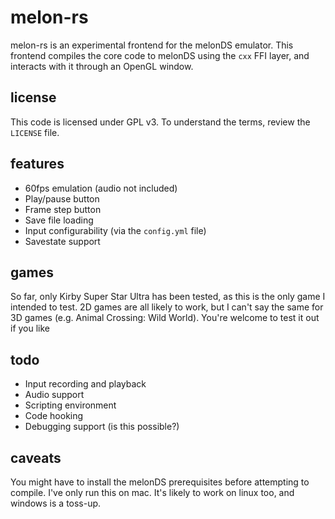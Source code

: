# melon-rs

melon-rs is an experimental frontend for the melonDS emulator. This frontend compiles the core code to melonDS using the `cxx` FFI layer, and interacts with it through an OpenGL window.

## license

This code is licensed under GPL v3. To understand the terms, review the `LICENSE` file.

## features

- 60fps emulation (audio not included)
- Play/pause button
- Frame step button
- Save file loading
- Input configurability (via the `config.yml` file)
- Savestate support

## games

So far, only Kirby Super Star Ultra has been tested, as this is the only game I intended to test. 2D games are all likely to work, but I can't say the same for 3D games (e.g. Animal Crossing: Wild World). You're welcome to test it out if you like

## todo

- Input recording and playback
- Audio support
- Scripting environment
- Code hooking
- Debugging support (is this possible?)

## caveats

You might have to install the melonDS prerequisites before attempting to compile. I've only run this on mac. It's likely to work on linux too, and windows is a toss-up.
